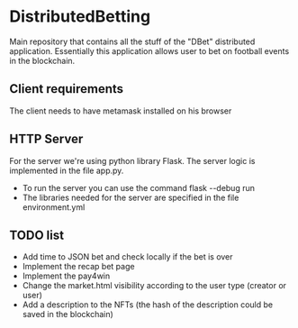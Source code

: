 # DistributedBetting
Main repository that contains all the stuff of the "DBet" distributed application. Essentially this application allows user to bet on football events in the blockchain.

## Client requirements
The client needs to have metamask installed on his browser

## HTTP Server
For the server we're using python library Flask. The server logic is implemented in the file app.py.
 - To run the server you can use the command flask --debug run
 - The libraries needed for the server are specified in the file environment.yml

## TODO list
 - Add time to JSON bet and check locally if the bet is over
 - Implement the recap bet page
 - Implement the pay4win
 - Change the market.html visibility according to the user type (creator or user)
 - Add a description to the NFTs (the hash of the description could be saved in the blockchain)


